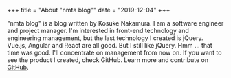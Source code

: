 +++
title = "About \"nmta blog\""
date = "2019-12-04"
+++

"nmta blog" is a blog written by Kosuke Nakamura. I am a software engineer and project manager. I'm interested in front-end technology and engineering management, but the last technology I created is jQuery.
Vue.js, Angular and React are all good. But I still like jQuery. Hmm ... that time was good. I'll concentrate on management from now on.
If you want to see the product I created, check GitHub.
Learn more and contribute on [GitHub](https://github.com/taknakamu).

